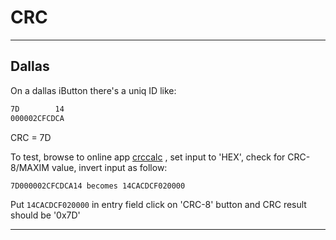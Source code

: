 # CRC

---

## Dallas

On a dallas iButton there's a uniq ID like:

```txt
7D        14
000002CFCDCA
```

CRC = 7D

To test, browse to online app [crccalc](https://crccalc.com/) , set input to 'HEX', check for CRC-8/MAXIM value,
invert input as follow:

```txt
7D000002CFCDCA14 becomes 14CACDCF020000
```

Put `14CACDCF020000` in entry field  click on 'CRC-8' button and CRC result should be '0x7D'

---
